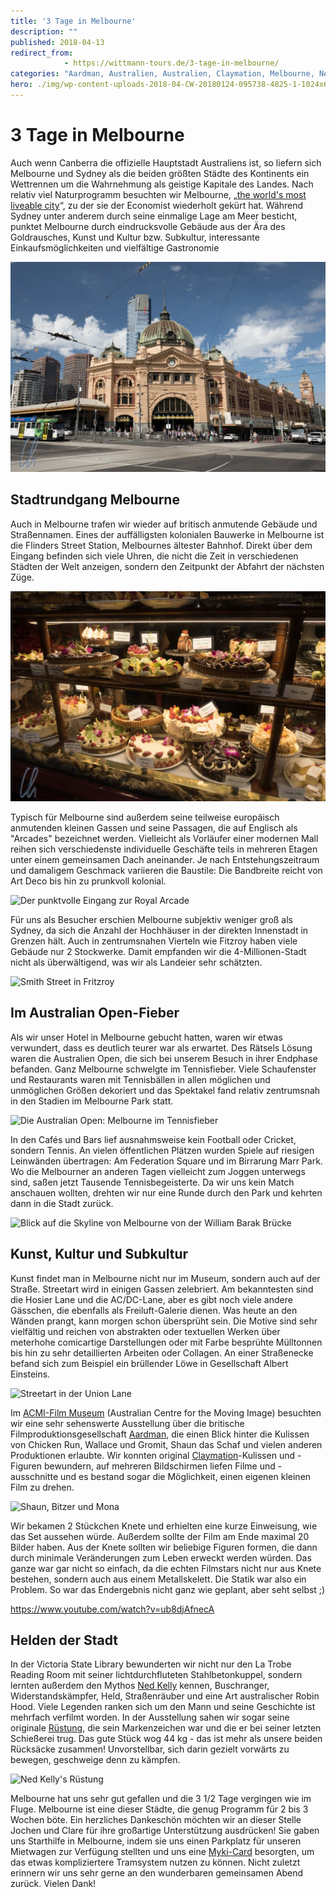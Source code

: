 ```yaml
---
title: '3 Tage in Melbourne'
description: ""
published: 2018-04-13
redirect_from: 
            - https://wittmann-tours.de/3-tage-in-melbourne/
categories: "Aardman, Australien, Australien, Claymation, Melbourne, Ned Kelly, Stadt"
hero: ./img/wp-content-uploads-2018-04-CW-20180124-095738-4825-1-1024x683.jpg
---
```

# 3 Tage in Melbourne

Auch wenn Canberra die offizielle Hauptstadt Australiens ist, so liefern sich Melbourne und Sydney als die beiden größten Städte des Kontinents ein Wettrennen um die Wahrnehmung als geistige Kapitale des Landes. Nach relativ viel Naturprogramm besuchten wir Melbourne, „[the world's most liveable city](https://www.smh.com.au/business/the-economy/melbourne-named-worlds-most-liveable-city-by-the-economist-for-seventh-year-20170816-gxx1kg.html)“, zu der sie der Economist wiederholt gekürt hat. Während Sydney unter anderem durch seine einmalige Lage am Meer besticht, punktet Melbourne durch eindrucksvolle Gebäude aus der Ära des Goldrausches, Kunst und Kultur bzw. Subkultur, interessante Einkaufsmöglichkeiten und vielfältige Gastronomie

![Die Flinders Station im Zentrum von Melbourne](./img/wp-content-uploads-2018-04-CW-20180124-095738-4825-1-1024x683.jpg)

<!--more-->

## Stadtrundgang Melbourne

Auch in Melbourne trafen wir wieder auf britisch anmutende Gebäude und Straßennamen. Eines der auffälligsten kolonialen Bauwerke in Melbourne ist die Flinders Street Station, Melbournes ältester Bahnhof. Direkt über dem Eingang befinden sich viele Uhren, die nicht die Zeit in verschiedenen Städten der Welt anzeigen, sondern den Zeitpunkt der Abfahrt der nächsten Züge.

![Eine der schmackhafteren Auslagen in den Block Arkaden](./img/wp-content-uploads-2018-04-CW-20180124-110526-5525-1-1024x683.jpg)

Typisch für Melbourne sind außerdem seine teilweise europäisch anmutenden kleinen Gassen und seine Passagen, die auf Englisch als "Arcades" bezeichnet werden. Vielleicht als Vorläufer einer modernen Mall reihen sich verschiedenste individuelle Geschäfte teils in mehreren Etagen unter einem gemeinsamen Dach aneinander. Je nach Entstehungszeitraum und damaligem Geschmack variieren die Baustile: Die Bandbreite reicht von Art Deco bis hin zu prunkvoll kolonial.

![Der punktvolle Eingang zur Royal Arcade](http://wittmann-tours.de/wp-content/uploads/2018/04/CW-20180124-112217-5537-1-1024x683.jpg)

Für uns als Besucher erschien Melbourne subjektiv weniger groß als Sydney, da sich die Anzahl der Hochhäuser in der direkten Innenstadt in Grenzen hält. Auch in zentrumsnahen Vierteln wie Fitzroy haben viele Gebäude nur 2 Stockwerke. Damit empfanden wir die 4-Millionen-Stadt nicht als überwältigend, was wir als Landeier sehr schätzten.

![Smith Street in Fritzroy](http://wittmann-tours.de/wp-content/uploads/2018/04/CW-20180123-181446-5512-1-1024x683.jpg)

## Im Australian Open-Fieber

Als wir unser Hotel in Melbourne gebucht hatten, waren wir etwas verwundert, dass es deutlich teurer war als erwartet. Des Rätsels Lösung waren die Australien Open, die sich bei unserem Besuch in ihrer Endphase befanden. Ganz Melbourne schwelgte im Tennisfieber. Viele Schaufenster und Restaurants waren mit Tennisbällen in allen möglichen und unmöglichen Größen dekoriert und das Spektakel fand relativ zentrumsnah in den Stadien im Melbourne Park statt.

![Die Australian Open: Melbourne im Tennisfieber](http://wittmann-tours.de/wp-content/uploads/2018/04/CW-20180123-164600-5507-1-1024x683.jpg)

In den Cafés und Bars lief ausnahmsweise kein Football oder Cricket, sondern Tennis. An vielen öffentlichen Plätzen wurden Spiele auf riesigen Leinwänden übertragen: Am Federation Square und im Birrarung Marr Park. Wo die Melbourner an anderen Tagen vielleicht zum Joggen unterwegs sind, saßen jetzt Tausende Tennisbegeisterte. Da wir uns kein Match anschauen wollten, drehten wir nur eine Runde durch den Park und kehrten dann in die Stadt zurück.

![Blick auf die Skyline von Melbourne von der William Barak Brücke](http://wittmann-tours.de/wp-content/uploads/2018/04/CW-20180123-170857-4820-1-1024x683.jpg)

## Kunst, Kultur und Subkultur

Kunst findet man in Melbourne nicht nur im Museum, sondern auch auf der Straße. Streetart wird in einigen Gassen zelebriert. Am bekanntesten sind die Hosier Lane und die AC/DC-Lane, aber es gibt noch viele andere Gässchen, die ebenfalls als Freiluft-Galerie dienen. Was heute an den Wänden prangt, kann morgen schon übersprüht sein. Die Motive sind sehr vielfältig und reichen von abstrakten oder textuellen Werken über meterhohe comicartige Darstellungen oder mit Farbe besprühte Mülltonnen bis hin zu sehr detaillierten Arbeiten oder Collagen. An einer Straßenecke befand sich zum Beispiel ein brüllender Löwe in Gesellschaft Albert Einsteins.

![Streetart in der Union Lane](http://wittmann-tours.de/wp-content/uploads/2018/04/CW-20180124-112534-4829-1-1024x683.jpg)

Im [ACMI-Film Museum](https://www.acmi.net.au/) (Australian Centre for the Moving Image) besuchten wir eine sehr sehenswerte Ausstellung über die britische Filmproduktionsgesellschaft [Aa​rdman](https://de.wikipedia.org/wiki/Aardman_Animations), die einen Blick hinter die Kulissen von Chicken Run, Wallace und Gromit, Shaun das Schaf und vielen anderen Produktionen erlaubte. Wir konnten original [Claymation](https://de.wikipedia.org/wiki/Knetanimation)-Kulissen und -Figuren bewundern, auf mehreren Bildschirmen liefen Filme und -ausschnitte und es bestand sogar die Möglichkeit, einen eigenen kleinen Film zu drehen.

![Shaun, Bitzer und Mona](http://wittmann-tours.de/wp-content/uploads/2018/04/CW-20180125-161043-5662-1-1024x683.jpg)

Wir bekamen 2 Stückchen Knete und erhielten eine kurze Einweisung, wie das Set aussehen würde. Außerdem sollte der Film am Ende maximal 20 Bilder haben. Aus der Knete sollten wir beliebige Figuren formen, die dann durch minimale Veränderungen zum Leben erweckt werden würden. Das ganze war gar nicht so einfach, da die echten Filmstars nicht nur aus Knete bestehen, sondern auch aus einem Metallskelett. Die Statik war also ein Problem. So war das Endergebnis nicht ganz wie geplant, aber seht selbst ;)

https://www.youtube.com/watch?v=ub8djAfnecA

## Helden der Stadt

In der Victoria State Library bewunderten wir nicht nur den La Trobe Reading Room mit seiner lichtdurchfluteten Stahlbetonkuppel, sondern lernten außerdem den Mythos [Ned Kelly](https://de.wikipedia.org/wiki/Ned_Kelly) kennen, Buschranger, Widerstandskämpfer, Held, Straßenräuber und eine Art australischer Robin Hood. Viele Legenden ranken sich um den Mann und seine Geschichte ist mehrfach verfilmt worden. In der Ausstellung sahen wir sogar seine originale [Rüstung](https://de.wikipedia.org/wiki/Ned-Kelly-R%C3%BCstung), die sein Markenzeichen war und die er bei seiner letzten Schießerei trug. Das gute Stück wog 44 kg - das ist mehr als unsere beiden Rücksäcke zusammen! Unvorstellbar, sich darin gezielt vorwärts zu bewegen, geschweige denn zu kämpfen.

![Ned Kelly's Rüstung](http://wittmann-tours.de/wp-content/uploads/2018/04/CW-20180125-100726-4866-2-683x1024.jpg)

Melbourne hat uns sehr gut gefallen und die 3 1/2 Tage vergingen wie im Fluge. Melbourne ist eine dieser Städte, die genug Programm für 2 bis 3 Wochen böte. Ein herzliches Dankeschön möchten wir an dieser Stelle Jochen und Clare für ihre großartige Unterstützung ausdrücken! Sie gaben uns Starthilfe in Melbourne, indem sie uns einen Parkplatz für unseren Mietwagen zur Verfügung stellten und uns eine [Myki-Card](https://www.ptv.vic.gov.au/tickets/myki) besorgten, um das etwas kompliziertere Tramsystem nutzen zu können. Nicht zuletzt erinnern wir uns sehr gerne an den wunderbaren gemeinsamen Abend zurück. Vielen Dank!
